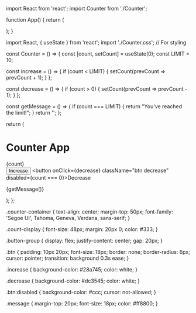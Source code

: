 import React from 'react';
import Counter from './Counter';

function App() {
  return (
    <div className="App">
      <Counter />
    </div>
  );
}

import React, { useState } from 'react';
import './Counter.css'; // For styling

const Counter = () => {
  const [count, setCount] = useState(0);
  const LIMIT = 10;

  const increase = () => {
    if (count < LIMIT) {
      setCount(prevCount => prevCount + 1);
    }
  };

  const decrease = () => {
    if (count > 0) {
      setCount(prevCount => prevCount - 1);
    }
  };

  const getMessage = () => {
    if (count === LIMIT) {
      return "You've reached the limit!";
    }
    return '';
  };

  return (
    <div className="counter-container">
      <h1>Counter App</h1>
      <div className="count-display">{count}</div>
      <div className="button-group">
        <button onClick={increase} className="btn increase">Increase</button>
        <button onClick={decrease} className="btn decrease" disabled={count === 0}>Decrease</button>
      </div>
      <p className="message">{getMessage()}</p>
    </div>
  );
};

.counter-container {
  text-align: center;
  margin-top: 50px;
  font-family: 'Segoe UI', Tahoma, Geneva, Verdana, sans-serif;
}

.count-display {
  font-size: 48px;
  margin: 20px 0;
  color: #333;
}

.button-group {
  display: flex;
  justify-content: center;
  gap: 20px;
}

.btn {
  padding: 10px 20px;
  font-size: 18px;
  border: none;
  border-radius: 6px;
  cursor: pointer;
  transition: background 0.3s ease;
}

.increase {
  background-color: #28a745;
  color: white;
}

.decrease {
  background-color: #dc3545;
  color: white;
}

.btn:disabled {
  background-color: #ccc;
  cursor: not-allowed;
}

.message {
  margin-top: 20px;
  font-size: 18px;
  color: #ff8800;
}

